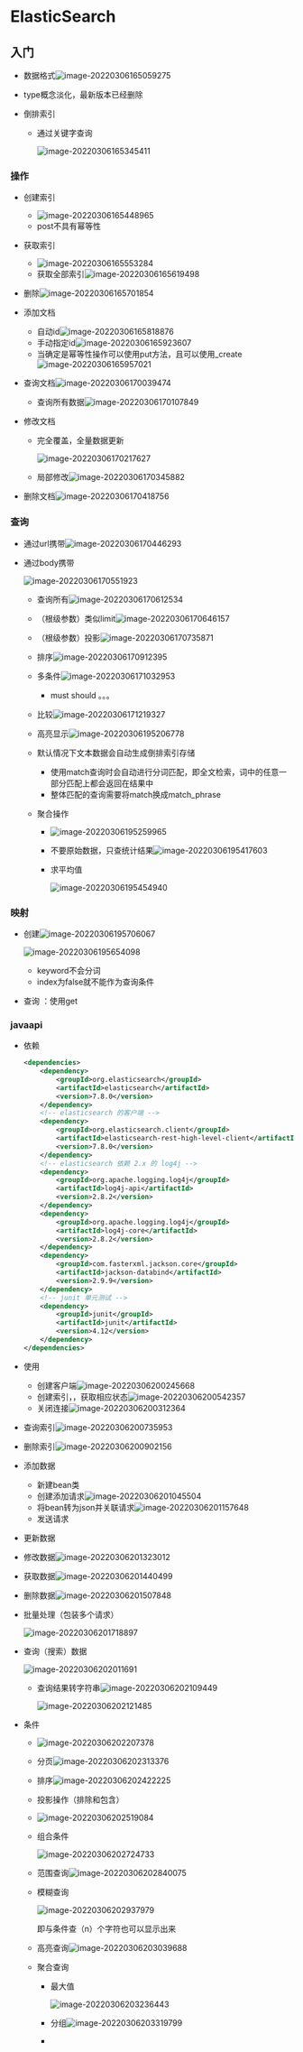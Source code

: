 # ElasticSearch

## 入门

+ 数据格式![image-20220306165059275](https://cdn.jsdelivr.net/gh/innnky/images@master/uPic/image-20220306165059275.png)

+ type概念淡化，最新版本已经删除

+ 倒排索引

  + 通过关键字查询

    ![image-20220306165345411](https://cdn.jsdelivr.net/gh/innnky/images@master/uPic/image-20220306165345411.png)

### 操作

+ 创建索引

  + ![image-20220306165448965](https://cdn.jsdelivr.net/gh/innnky/images@master/uPic/image-20220306165448965.png)
  + post不具有幂等性

+ 获取索引

  + ![image-20220306165553284](https://cdn.jsdelivr.net/gh/innnky/images@master/uPic/image-20220306165553284.png)
  + 获取全部索引![image-20220306165619498](https://cdn.jsdelivr.net/gh/innnky/images@master/uPic/image-20220306165619498.png)

+ 删除![image-20220306165701854](https://cdn.jsdelivr.net/gh/innnky/images@master/uPic/image-20220306165701854.png)

+ 添加文档

  + 自动id![image-20220306165818876](https://cdn.jsdelivr.net/gh/innnky/images@master/uPic/image-20220306165818876.png)
  + 手动指定id![image-20220306165923607](https://cdn.jsdelivr.net/gh/innnky/images@master/uPic/image-20220306165923607.png)
  + 当确定是幂等性操作可以使用put方法，且可以使用_create![image-20220306165957021](https://cdn.jsdelivr.net/gh/innnky/images@master/uPic/image-20220306165957021.png)

+ 查询文档![image-20220306170039474](https://cdn.jsdelivr.net/gh/innnky/images@master/uPic/image-20220306170039474.png)

  + 查询所有数据![image-20220306170107849](https://cdn.jsdelivr.net/gh/innnky/images@master/uPic/image-20220306170107849.png)

+ 修改文档

  + 完全覆盖，全量数据更新

    ![image-20220306170217627](https://cdn.jsdelivr.net/gh/innnky/images@master/uPic/image-20220306170217627.png)

  + 局部修改![image-20220306170345882](https://cdn.jsdelivr.net/gh/innnky/images@master/uPic/image-20220306170345882.png)

+ 删除文档![image-20220306170418756](https://cdn.jsdelivr.net/gh/innnky/images@master/uPic/image-20220306170418756.png)


### 查询

+ 通过url携带![image-20220306170446293](https://cdn.jsdelivr.net/gh/innnky/images@master/uPic/image-20220306170446293.png)

+ 通过body携带

  ![image-20220306170551923](https://cdn.jsdelivr.net/gh/innnky/images@master/uPic/image-20220306170551923.png)

  + 查询所有![image-20220306170612534](https://cdn.jsdelivr.net/gh/innnky/images@master/uPic/image-20220306170612534.png)
  
  + （根级参数）类似limit![image-20220306170646157](https://cdn.jsdelivr.net/gh/innnky/images@master/uPic/image-20220306170646157.png)
  
  + （根级参数）投影![image-20220306170735871](https://cdn.jsdelivr.net/gh/innnky/images@master/uPic/image-20220306170735871.png)
  
  + 排序![image-20220306170912395](https://cdn.jsdelivr.net/gh/innnky/images@master/uPic/image-20220306170912395.png)
  
  + 多条件![image-20220306171032953](https://cdn.jsdelivr.net/gh/innnky/images@master/uPic/image-20220306171032953.png)
  
    + must should 。。。
  
  + 比较![image-20220306171219327](https://cdn.jsdelivr.net/gh/innnky/images@master/uPic/image-20220306171219327.png)
  
  + 高亮显示![image-20220306195206778](https://cdn.jsdelivr.net/gh/innnky/images@master/uPic/image-20220306195206778.png)
  
  + 默认情况下文本数据会自动生成倒排索引存储
  
    + 使用match查询时会自动进行分词匹配，即全文检索，词中的任意一部分匹配上都会返回在结果中
    + 整体匹配的查询需要将match换成match_phrase
  
  + 聚合操作
  
    + ![image-20220306195259965](https://cdn.jsdelivr.net/gh/innnky/images@master/uPic/image-20220306195259965.png)
  
    + 不要原始数据，只查统计结果![image-20220306195417603](https://cdn.jsdelivr.net/gh/innnky/images@master/uPic/image-20220306195417603.png)
  
    + 求平均值
  
      ![image-20220306195454940](https://cdn.jsdelivr.net/gh/innnky/images@master/uPic/image-20220306195454940.png)

### 映射

+ 创建![image-20220306195706067](https://cdn.jsdelivr.net/gh/innnky/images@master/uPic/image-20220306195706067.png)

  ![image-20220306195654098](https://cdn.jsdelivr.net/gh/innnky/images@master/uPic/image-20220306195654098.png)

  + keyword不会分词
  + index为false就不能作为查询条件

+ 查询 ：使用get

### javaapi

+ 依赖

  ```xml
  <dependencies>
      <dependency>
          <groupId>org.elasticsearch</groupId>
          <artifactId>elasticsearch</artifactId>
          <version>7.8.0</version>
      </dependency>
      <!-- elasticsearch 的客户端 -->
      <dependency>
          <groupId>org.elasticsearch.client</groupId>
          <artifactId>elasticsearch-rest-high-level-client</artifactId>
          <version>7.8.0</version>
      </dependency>
      <!-- elasticsearch 依赖 2.x 的 log4j -->
      <dependency>
          <groupId>org.apache.logging.log4j</groupId>
          <artifactId>log4j-api</artifactId>
          <version>2.8.2</version>
      </dependency>
      <dependency>
          <groupId>org.apache.logging.log4j</groupId>
          <artifactId>log4j-core</artifactId>
          <version>2.8.2</version>
      </dependency>
      <dependency>
          <groupId>com.fasterxml.jackson.core</groupId>
          <artifactId>jackson-databind</artifactId>
          <version>2.9.9</version>
      </dependency>
      <!-- junit 单元测试 -->
      <dependency>
          <groupId>junit</groupId>
          <artifactId>junit</artifactId>
          <version>4.12</version>
      </dependency>
  </dependencies>
  ```

+ 使用

  + 创建客户端![image-20220306200245668](https://cdn.jsdelivr.net/gh/innnky/images@master/uPic/image-20220306200245668.png)
  + 创建索引，，获取相应状态![image-20220306200542357](https://cdn.jsdelivr.net/gh/innnky/images@master/uPic/image-20220306200542357.png)
  + 关闭连接![image-20220306200312364](https://cdn.jsdelivr.net/gh/innnky/images@master/uPic/image-20220306200312364.png)

+ 查询索引![image-20220306200735953](https://cdn.jsdelivr.net/gh/innnky/images@master/uPic/image-20220306200735953.png)

+ 删除索引![image-20220306200902156](https://cdn.jsdelivr.net/gh/innnky/images@master/uPic/image-20220306200902156.png)

+ 添加数据

  + 新建bean类
  + 创建添加请求![image-20220306201045504](https://cdn.jsdelivr.net/gh/innnky/images@master/uPic/image-20220306201045504.png)
  + 将bean转为json并关联请求![image-20220306201157648](https://cdn.jsdelivr.net/gh/innnky/images@master/uPic/image-20220306201157648.png)
  + 发送请求

+ 更新数据

+ 修改数据![image-20220306201323012](https://cdn.jsdelivr.net/gh/innnky/images@master/uPic/image-20220306201323012.png)

+ 获取数据![image-20220306201440499](https://cdn.jsdelivr.net/gh/innnky/images@master/uPic/image-20220306201440499.png)

+ 删除数据![image-20220306201507848](https://cdn.jsdelivr.net/gh/innnky/images@master/uPic/image-20220306201507848.png)

+ 批量处理（包装多个请求）

  ![image-20220306201718897](https://cdn.jsdelivr.net/gh/innnky/images@master/uPic/image-20220306201718897.png)

+ 查询（搜索）数据

  ![image-20220306202011691](https://cdn.jsdelivr.net/gh/innnky/images@master/uPic/image-20220306202011691.png)

  + 查询结果转字符串![image-20220306202109449](https://cdn.jsdelivr.net/gh/innnky/images@master/uPic/image-20220306202109449.png)

    ![image-20220306202121485](https://cdn.jsdelivr.net/gh/innnky/images@master/uPic/image-20220306202121485.png)

+ 条件

  + ![image-20220306202207378](https://cdn.jsdelivr.net/gh/innnky/images@master/uPic/image-20220306202207378.png)

  + 分页![image-20220306202313376](https://cdn.jsdelivr.net/gh/innnky/images@master/uPic/image-20220306202313376.png)

  + 排序![image-20220306202422225](https://cdn.jsdelivr.net/gh/innnky/images@master/uPic/image-20220306202422225.png)

  + 投影操作（排除和包含）

  + ![image-20220306202519084](https://cdn.jsdelivr.net/gh/innnky/images@master/uPic/image-20220306202519084.png)

  + 组合条件

    ![image-20220306202724733](https://cdn.jsdelivr.net/gh/innnky/images@master/uPic/image-20220306202724733.png)

  + 范围查询![image-20220306202840075](https://cdn.jsdelivr.net/gh/innnky/images@master/uPic/image-20220306202840075.png)

  + 模糊查询

    ![image-20220306202937979](https://cdn.jsdelivr.net/gh/innnky/images@master/uPic/image-20220306202937979.png)

    即与条件查（n）个字符也可以显示出来

  + 高亮查询![image-20220306203039688](https://cdn.jsdelivr.net/gh/innnky/images@master/uPic/image-20220306203039688.png)

  + 聚合查询

    + 最大值

      ![image-20220306203236443](https://cdn.jsdelivr.net/gh/innnky/images@master/uPic/image-20220306203236443.png)

    + 分组![image-20220306203319799](https://cdn.jsdelivr.net/gh/innnky/images@master/uPic/image-20220306203319799.png)

    + 